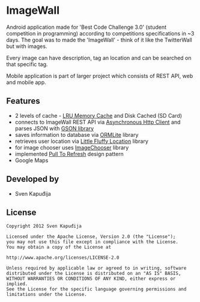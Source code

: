 ImageWall
=========

Android application made for 'Best Code Challenge 3.0' (student competition in programming) according to competitions
specifications in ~3 days. The goal was to made the 'ImageWall' - think of it like the
TwitterWall but with images.

Every image can have description, tag an location and can be searched on that
specific tag.

Mobile application is part of larger project which consists of REST API, web
and mobile app.

Features
--------
 * 2 levels of cache - [LRU Memory Cache](http://developer.android.com/reference/android/util/LruCache.html) and Disk Cached (SD Card)
 * connects to ImageWall REST API via [Asynchronous Http Client](http://loopj.com/android-async-http/) and parses JSON with [GSON library](http://code.google.com/p/google-gson/)
 * saves information to database via [ORMLite](http://ormlite.com/) library
 * retrieves user location via [Little Fluffy Location](http://code.google.com/p/little-fluffy-location-library/) library
 * for image chooser uses [ImageChooser](https://github.com/svenkapudija/Android-ImageChooser) library
 * implemented [Pull To Refresh](https://github.com/chrisbanes/Android-PullToRefresh/) design pattern
 * Google Maps

Developed by
------------
* Sven Kapuđija

License
-------

    Copyright 2012 Sven Kapuđija
    
    Licensed under the Apache License, Version 2.0 (the "License");
    you may not use this file except in compliance with the License.
    You may obtain a copy of the License at
    
    http://www.apache.org/licenses/LICENSE-2.0
    
    Unless required by applicable law or agreed to in writing, software
    distributed under the License is distributed on an "AS IS" BASIS,
    WITHOUT WARRANTIES OR CONDITIONS OF ANY KIND, either express or implied.
    See the License for the specific language governing permissions and
    limitations under the License.

